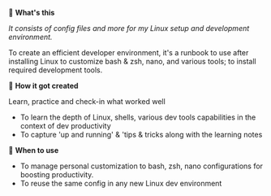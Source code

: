 :thinking: **What's this**

_It consists of config files and more for my Linux setup and development environment._

To create an efficient developer environment, it's a runbook to use after installing Linux to customize bash & zsh, nano, and various tools; to install required development tools.

:clap: **How it got created**

Learn, practice and check-in what worked well
* To learn the depth of Linux, shells, various dev tools capabilities in the context of dev productivity
* To capture 'up and running' & 'tips & tricks along with the learning notes 

:rocket: **When to use**
* To manage personal customization to bash, zsh, nano configurations for boosting productivity. 
* To reuse the same config in any new Linux dev environment
